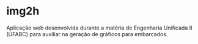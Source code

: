 # img2h

Aplicação web desenvolvida durante a matéria de Engenharia Unificada II (UFABC) para auxiliar na geração de gráficos para embarcados.

<!--
Disponível em: 
-->

<!--
### TODO
- [ ] Centralizar ou aumentar botão de baixar imagem em app.py
- [ ] Colocar bottão de submmit no sprite (sem ser automático após passar parâmetro)
- [X] Renomear projeto para Img2H
- [ ] Subir no heroku
- [ ] Colocar set_page_config no app (com favicon e nome de app)
- [ ] Criar logo app
- [ ] Add licença e link pro projeto em app
-->

